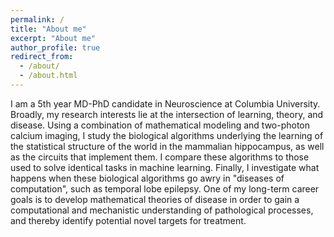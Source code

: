 ```yaml
---
permalink: /
title: "About me"
excerpt: "About me"
author_profile: true
redirect_from: 
  - /about/
  - /about.html
---
```


I am a 5th year MD-PhD candidate in Neuroscience at Columbia University. Broadly, my research interests lie at the intersection of learning, theory, and disease. Using a combination of mathematical modeling and two-photon calcium imaging, I study the biological algorithms underlying the learning of the statistical structure of the world in the mammalian hippocampus, as well as the circuits that implement them. I compare these algorithms to those used to solve identical tasks in machine learning. Finally, I investigate what happens when these biological algorithms go awry in "diseases of computation", such as temporal lobe epilepsy. One of my long-term career goals is to develop mathematical theories of disease in order to gain a computational and mechanistic understanding of pathological processes, and thereby identify potential novel targets for treatment.
